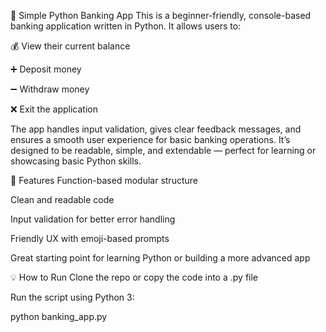 🏦 Simple Python Banking App
This is a beginner-friendly, console-based banking application written in Python. It allows users to:

💰 View their current balance

➕ Deposit money

➖ Withdraw money

❌ Exit the application

The app handles input validation, gives clear feedback messages, and ensures a smooth user experience for basic banking operations. It’s designed to be readable, simple, and extendable — perfect for learning or showcasing basic Python skills.

🔧 Features
Function-based modular structure

Clean and readable code

Input validation for better error handling

Friendly UX with emoji-based prompts

Great starting point for learning Python or building a more advanced app

💡 How to Run
Clone the repo or copy the code into a .py file

Run the script using Python 3:

python banking_app.py
